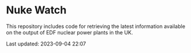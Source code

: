 # Nuke Watch

This repository includes code for retrieving the latest information available on the output of EDF nuclear power plants in the UK.

Last updated: 2023-09-04 22:07